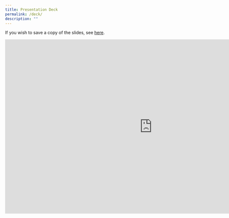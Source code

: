 ```yaml
---
title: Presentation Deck
permalink: /deck/
description: ""
---
```

If you wish to save a copy of the slides, see [here](https://go.gov.sg/ogp-suite-pswlf).

<iframe src="https://docs.google.com/presentation/d/e/2PACX-1vTIJj00lyHftNJqBH6ebvbPPLlbfrXEXqurUSW9D8-1edKif5jFXyvYLIGaA7rbsaXOxTN9_cBP2FeH/embed?start=false&amp;loop=false&amp;delayms=60000" frameborder="0" width="960" height="569" allowfullscreen="true"></iframe>